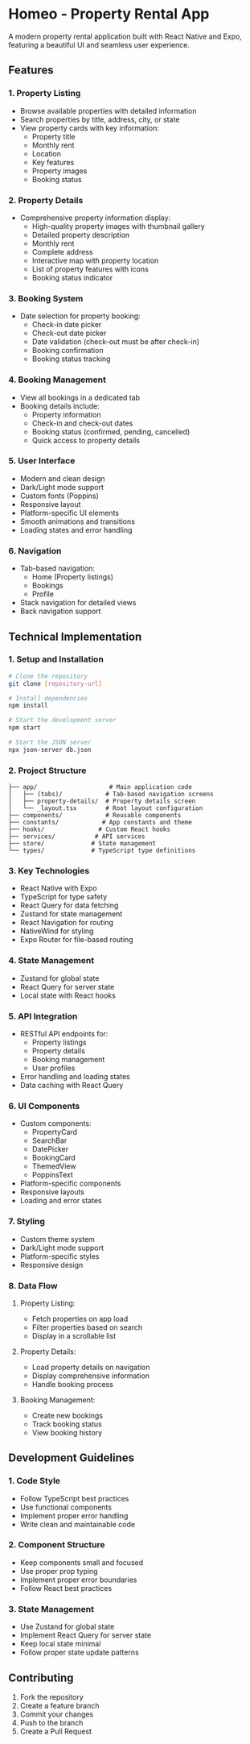 # Homeo - Property Rental App

A modern property rental application built with React Native and Expo, featuring a beautiful UI and seamless user experience.

## Features

### 1. Property Listing
- Browse available properties with detailed information
- Search properties by title, address, city, or state
- View property cards with key information:
  - Property title
  - Monthly rent
  - Location
  - Key features
  - Property images
  - Booking status

### 2. Property Details
- Comprehensive property information display:
  - High-quality property images with thumbnail gallery
  - Detailed property description
  - Monthly rent
  - Complete address
  - Interactive map with property location
  - List of property features with icons
  - Booking status indicator

### 3. Booking System
- Date selection for property booking:
  - Check-in date picker
  - Check-out date picker
  - Date validation (check-out must be after check-in)
  - Booking confirmation
  - Booking status tracking

### 4. Booking Management
- View all bookings in a dedicated tab
- Booking details include:
  - Property information
  - Check-in and check-out dates
  - Booking status (confirmed, pending, cancelled)
  - Quick access to property details

### 5. User Interface
- Modern and clean design
- Dark/Light mode support
- Custom fonts (Poppins)
- Responsive layout
- Platform-specific UI elements
- Smooth animations and transitions
- Loading states and error handling

### 6. Navigation
- Tab-based navigation:
  - Home (Property listings)
  - Bookings
  - Profile
- Stack navigation for detailed views
- Back navigation support

## Technical Implementation

### 1. Setup and Installation
```bash
# Clone the repository
git clone [repository-url]

# Install dependencies
npm install

# Start the development server
npm start

# Start the JSON server
npx json-server db.json
```

### 2. Project Structure
```
├── app/                    # Main application code
│   ├── (tabs)/            # Tab-based navigation screens
│   ├── property-details/  # Property details screen
│   └── _layout.tsx        # Root layout configuration
├── components/            # Reusable components
├── constants/            # App constants and theme
├── hooks/               # Custom React hooks
├── services/           # API services
├── store/             # State management
└── types/             # TypeScript type definitions
```

### 3. Key Technologies
- React Native with Expo
- TypeScript for type safety
- React Query for data fetching
- Zustand for state management
- React Navigation for routing
- NativeWind for styling
- Expo Router for file-based routing

### 4. State Management
- Zustand for global state
- React Query for server state
- Local state with React hooks

### 5. API Integration
- RESTful API endpoints for:
  - Property listings
  - Property details
  - Booking management
  - User profiles
- Error handling and loading states
- Data caching with React Query

### 6. UI Components
- Custom components:
  - PropertyCard
  - SearchBar
  - DatePicker
  - BookingCard
  - ThemedView
  - PoppinsText
- Platform-specific components
- Responsive layouts
- Loading and error states

### 7. Styling
- Custom theme system
- Dark/Light mode support
- Platform-specific styles
- Responsive design

### 8. Data Flow
1. Property Listing:
   - Fetch properties on app load
   - Filter properties based on search
   - Display in a scrollable list

2. Property Details:
   - Load property details on navigation
   - Display comprehensive information
   - Handle booking process

3. Booking Management:
   - Create new bookings
   - Track booking status
   - View booking history

## Development Guidelines

### 1. Code Style
- Follow TypeScript best practices
- Use functional components
- Implement proper error handling
- Write clean and maintainable code

### 2. Component Structure
- Keep components small and focused
- Use proper prop typing
- Implement proper error boundaries
- Follow React best practices

### 3. State Management
- Use Zustand for global state
- Implement React Query for server state
- Keep local state minimal
- Follow proper state update patterns

## Contributing
1. Fork the repository
2. Create a feature branch
3. Commit your changes
4. Push to the branch
5. Create a Pull Request
